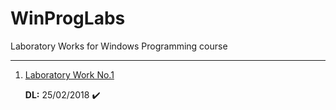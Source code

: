 # WinProgLabs
Laboratory Works for Windows Programming course

---

1. [Laboratory Work No.1](https://github.com/skidne/WinProgLabs/tree/master/lab%231)

   __DL:__ 25/02/2018    :heavy_check_mark:
